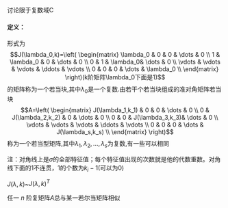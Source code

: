 讨论限于复数域C
#### 定义：
形式为$$J(\lambda_0,k)=\left( \begin{matrix} \lambda_0 & 0 & 0 & \dots & 0 \\ 1 & \lambda_0 & 0 & \dots & 0 \\ 0 & 1 & \lambda_0& \dots & 0 \\ \vdots & \vdots & \vdots & \ddots & \vdots \\ 0 & 0 & 0 & \dots & \lambda_0 \\ \end{matrix} \right)(k阶矩阵\lambda_0下面是1)$$的矩阵称为一个若当块,其中$\lambda_0$是一个复数.由若干个若当块组成的准对角矩阵若当块$$A=\left( \begin{matrix} J(\lambda_1,k_1) & 0 & 0 & \dots & 0 \\ 0 & J(\lambda_2,k_2) & 0 & \dots & 0 \\ 0 & 0 & J(\lambda_3,k_3)& \dots & 0 \\ \vdots & \vdots & \vdots & \ddots & \vdots \\ 0 & 0 & 0 & \dots & J(\lambda_s,k_s) \\ \end{matrix} \right)$$称为一个若当型矩阵,其中$\lambda_1,\lambda_2,...,\lambda_s$为复数,有一些可以相同

注：对角线上是$\sigma$的全部特征值；每个特征值出现的次数就是他的代数重数。对角线下面的$1$不连贯，$1$的个数为$k_i-1$(可以为0)

$J(\lambda,k)$~$J(\lambda,k)^T$


任一 $n$ 阶复矩阵$A$总与某一若尔当矩阵相似







